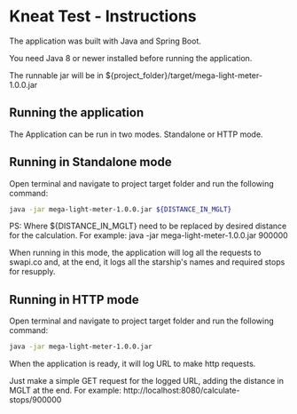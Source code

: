 # Kneat Test - Instructions
The application was built with Java and Spring Boot.

You need Java 8 or newer installed before running the application.

The runnable jar will be in ${project_folder}/target/mega-light-meter-1.0.0.jar

## Running the application
The Application can be run in two modes. Standalone or HTTP mode.

## Running in Standalone mode
Open terminal and navigate to project target folder and run the following command:

```bash
java -jar mega-light-meter-1.0.0.jar ${DISTANCE_IN_MGLT}
```

PS: Where ${DISTANCE_IN_MGLT} need to be replaced by desired distance for the calculation. For example: java -jar mega-light-meter-1.0.0.jar 900000

When running in this mode, the application will log all the requests to swapi.co and, at the end, it logs all the starship's names and required stops for resupply.

## Running in HTTP mode

Open terminal and navigate to project target folder and run the following command:

```bash
java -jar mega-light-meter-1.0.0.jar
```

When the application is ready, it will log URL to make http requests. 

Just make a simple GET request for the logged URL, adding the distance in MGLT at the end. For example: http://localhost:8080/calculate-stops/900000
